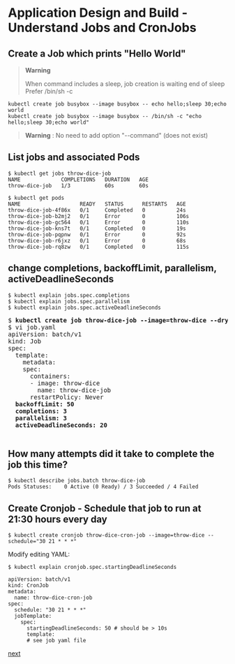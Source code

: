 # Application Design and Build - Understand Jobs and CronJobs

[//]: # (source 04/Jobs and CronJobs)

## Create a Job which prints "Hello World"

>**Warning**
>
>When command includes a sleep, job creation is waiting end of sleep</br>
>Prefer /bin/sh -c

```
kubectl create job busybox --image busybox -- echo hello;sleep 30;echo world
kubectl create job busybox --image busybox -- /bin/sh -c "echo hello;sleep 30;echo world"
```

>**Warning** : No need to add option "--command" (does not exist)


## List jobs and associated Pods

```
$ kubectl get jobs throw-dice-job 
NAME             COMPLETIONS   DURATION   AGE
throw-dice-job   1/3           60s        60s
```

```
$ kubectl get pods
NAME                   READY   STATUS      RESTARTS   AGE
throw-dice-job-4f86x   0/1     Completed   0          24s
throw-dice-job-b2mj2   0/1     Error       0          106s
throw-dice-job-gc564   0/1     Error       0          110s
throw-dice-job-kns7t   0/1     Completed   0          19s
throw-dice-job-pqpnw   0/1     Error       0          92s
throw-dice-job-r6jxz   0/1     Error       0          68s
throw-dice-job-rq8zw   0/1     Completed   0          115s
```

## change completions, backoffLimit, parallelism, activeDeadlineSeconds

```
$ kubectl explain jobs.spec.completions
$ kubectl explain jobs.spec.parallelism
$ kubectl explain jobs.spec.activeDeadlineSeconds
```

<pre>
$ <b>kubectl create job throw-dice-job --image=throw-dice --dry-run=client -o yaml > job.yaml</b>
$ vi job.yaml
apiVersion: batch/v1
kind: Job
spec:
  template:
    metadata:
    spec:
      containers:
      - image: throw-dice
        name: throw-dice-job
      restartPolicy: Never
  <b>backoffLimit: 50
  completions: 3
  parallelism: 3
  activeDeadlineSeconds: 20</b>
  
</pre>

## How many attempts did it take to complete the job this time?

```
$ kubectl describe jobs.batch throw-dice-job 
Pods Statuses:    0 Active (0 Ready) / 3 Succeeded / 4 Failed
```

## Create Cronjob - Schedule that job to run at 21:30 hours every day

```
$ kubectl create cronjob throw-dice-cron-job --image=throw-dice --schedule="30 21 * * *"
```

Modify editing YAML:
```
$ kubectl explain cronjob.spec.startingDeadlineSeconds
```

```
apiVersion: batch/v1
kind: CronJob
metadata:
  name: throw-dice-cron-job 
spec:
  schedule: "30 21 * * *"
  jobTemplate:
    spec:
      startingDeadlineSeconds: 50 # should be > 10s
      template:
      # see job yaml file
```

[next](./03-multi-container-pod-design.md)

